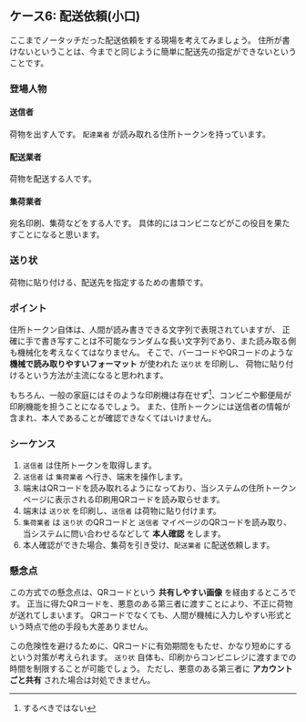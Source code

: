## ケース6: 配送依頼(小口)

ここまでノータッチだった配送依頼をする現場を考えてみましょう。
住所が書けないということは、今までと同じように簡単に配送先の指定ができないということです。

### 登場人物

#### 送信者
荷物を出す人です。
`配達業者` が読み取れる住所トークンを持っています。

#### 配送業者
荷物を配送する人です。

#### 集荷業者
宛名印刷、集荷などをする人です。
具体的にはコンビニなどがこの役目を果たすことになると思います。

### 送り状
荷物に貼り付ける、配送先を指定するための書類です。

### ポイント

住所トークン自体は、人間が読み書きできる文字列で表現されていますが、
正確に手で書き写すことは不可能なランダムな長い文字列であり、また読み取る側も機械化を考えなくてはなりません。
そこで、バーコードやQRコードのような **機械で読み取りやすいフォーマット** が使われた `送り状` を印刷し、
荷物に貼り付けるという方法が主流になると思われます。

もちろん、一般の家庭にはそのような印刷機は存在せず[^1]、コンビニや郵便局が印刷機能を担うことになるでしょう。
また、住所トークンには送信者の情報が含まれ、本人であることが確認できなくてはいけません。

[^1]: するべきではない

### シーケンス

1. `送信者` は住所トークンを取得します。
2. `送信者` は `集荷業者` へ行き、端末を操作します。
3. 端末はQRコードを読み取れるようになっており、当システムの住所トークンページに表示される印刷用QRコードを読み取らせます。
4. 端末は `送り状` を印刷し、`送信者` は荷物に貼り付けます。
5. `集荷業者` は `送り状` のQRコードと `送信者` マイページのQRコードを読み取り、当システムに問い合わせるなどして **本人確認** をします。
6. 本人確認ができた場合、集荷を引き受け、`配送業者` に配送依頼します。

### 懸念点

この方式での懸念点は、QRコードという **共有しやすい画像** を経由するところです。
正当に得たQRコードを、悪意のある第三者に渡すことにより、不正に荷物が送れてしまいます。
QRコードでなくても、人間が機械に入力しやすい形式という時点で他の手段も大差ありません。

この危険性を避けるために、QRコードに有効期間をもたせ、かなり短めにするという対策が考えられます。
`送り状` 自体も、印刷からコンビニレジに渡すまでの時間を制限することが可能でしょう。
ただし、悪意のある第三者に **アカウントごと共有** された場合は対処できません。
